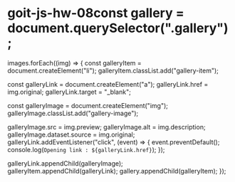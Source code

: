 # goit-js-hw-08const gallery = document.querySelector(".gallery");

images.forEach((img) => {
  const galleryItem = document.createElement("li");
  galleryItem.classList.add("gallery-item");

  const galleryLink = document.createElement("a");
  galleryLink.href = img.original;
  galleryLink.target = "_blank";

  const galleryImage = document.createElement("img");
  galleryImage.classList.add("gallery-image");

  galleryImage.src = img.preview;
  galleryImage.alt = img.description;
  galleryImage.dataset.source = img.original;
  galleryLink.addEventListener("click", (event) => {
    event.preventDefault();
    console.log(`Opening link : ${galleryLink.href}`);
  });

  galleryLink.appendChild(galleryImage);
  galleryItem.appendChild(galleryLink);
  gallery.appendChild(galleryItem);
});